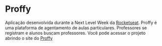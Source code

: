 # Proffy

Aplicação desenvolvida durante a Next Level Week da [Rocketseat](https://rocketseat.com.br/). Proffy é uma plataforma de agentamento de aulas particulares. Professores se registram e alunos buscam professores. Você pode acessar o projeto abrindo o site do [Proffy](https://thalesmacena.github.io/next-level-week-proffy/)
